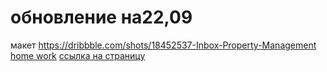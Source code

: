 # обновление на22,09
макет https://dribbble.com/shots/18452537-Inbox-Property-Management
[home work](https://dribbble.com/shots/18452537-Inbox-Property-Management)
[ссылка на страницу](https://myroslavaskulimenko.github.io/Sharknew/)

